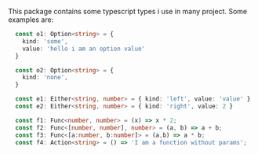 This package contains some typescript types i use in many project.
Some examples are:
```ts
  const o1: Option<string> = {
    kind: 'some',
    value: 'hello i am an option value'
  }

  const o2: Option<string> = {
    kind: 'none',
  }

  const e1: Either<string, number> = { kind: 'left', value: 'value' }
  const e2: Either<string, number> = { kind: 'right', value: 2 }

  const f1: Func<number, number> = (x) => x * 2;
  const f2: Func<[number, number], number> = (a, b) => a + b;
  const f3: Func<[a:number, b:number]> = (a,b) => a * b;
  const f4: Action<string> = () => 'I am a function without params';
```